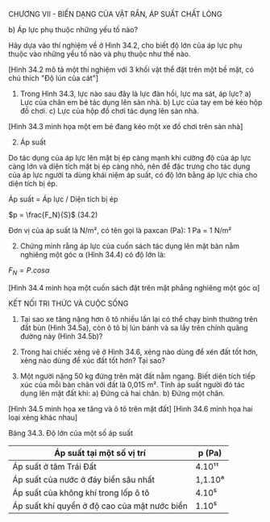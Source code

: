CHƯƠNG VII - BIẾN DẠNG CỦA VẬT RẮN, ÁP SUẤT CHẤT LỎNG

b) Áp lực phụ thuộc những yếu tố nào?

Hãy dựa vào thí nghiệm về ở Hình 34.2, cho biết độ lớn của áp lực phụ thuộc vào những yếu tố nào và phụ thuộc như thế nào.

[Hình 34.2 mô tả một thí nghiệm với 3 khối vật thể đặt trên một bề mặt, có chú thích "Độ lún của cát"]

1. Trong Hình 34.3, lực nào sau đây là lực đàn hồi, lực ma sát, áp lực?
a) Lực của chân em bé tác dụng lên sàn nhà.
b) Lực của tay em bé kéo hộp đồ chơi.
c) Lực của hộp đồ chơi tác dụng lên sàn nhà.

[Hình 34.3 minh họa một em bé đang kéo một xe đồ chơi trên sàn nhà]

2. Áp suất

Do tác dụng của áp lực lên mặt bị ép càng mạnh khi cường độ của áp lực càng lớn và diện tích mặt bị ép càng nhỏ, nên để đặc trưng cho tác dụng của áp lực người ta dùng khái niệm áp suất, có độ lớn bằng áp lực chia cho diện tích bị ép.

Áp suất = Áp lực / Diện tích bị ép

$p = \frac{F_N}{S}$ (34.2)

Đơn vị của áp suất là N/m², có tên gọi là paxcan (Pa):
1 Pa = 1 N/m²

2. Chứng minh rằng áp lực của cuốn sách tác dụng lên mặt bàn nằm nghiêng một góc α (Hình 34.4) có độ lớn là:

$F_N = P.cosα$

[Hình 34.4 minh họa một cuốn sách đặt trên mặt phẳng nghiêng một góc α]

KẾT NỐI TRI THỨC VÀ CUỘC SỐNG

1. Tại sao xe tăng nặng hơn ô tô nhiều lần lại có thể chạy bình thường trên đất bùn (Hình 34.5a), còn ô tô bị lún bánh và sa lầy trên chính quãng đường này (Hình 34.5b)?

2. Trong hai chiếc xẻng vẽ ở Hình 34.6, xẻng nào dùng để xén đất tốt hơn, xẻng nào dùng để xúc đất tốt hơn? Tại sao?

3. Một người nặng 50 kg đứng trên mặt đất nằm ngang. Biết diện tích tiếp xúc của mỗi bàn chân với đất là 0,015 m². Tính áp suất người đó tác dụng lên mặt đất khi:
a) Đứng cả hai chân.   b) Đứng một chân.

[Hình 34.5 minh họa xe tăng và ô tô trên mặt đất]
[Hình 34.6 minh họa hai loại xẻng khác nhau]

Bảng 34.3. Độ lớn của một số áp suất

| Áp suất tại một số vị trí | p (Pa) |
|---------------------------|--------|
| Áp suất ở tâm Trái Đất    | 4.10¹¹ |
| Áp suất của nước ở đáy biển sâu nhất | 1,1.10⁸ |
| Áp suất của không khí trong lốp ô tô | 4.10⁵ |
| Áp suất khí quyển ở độ cao của mặt nước biển | 1.10⁵ |